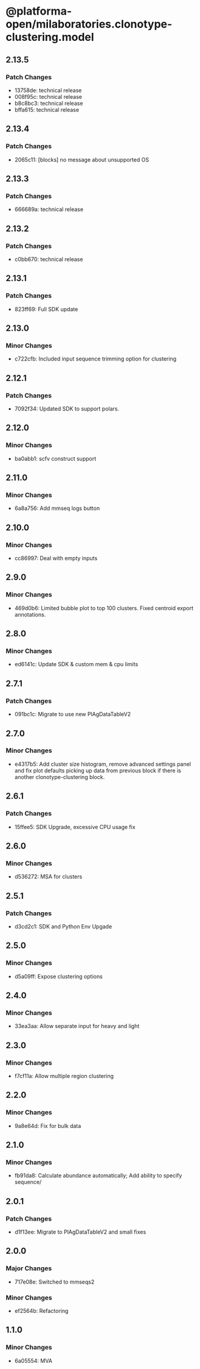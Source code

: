 # @platforma-open/milaboratories.clonotype-clustering.model

## 2.13.5

### Patch Changes

- 13758de: technical release
- 008f95c: technical release
- b8c8bc3: technical release
- bffa615: technical release

## 2.13.4

### Patch Changes

- 2065c11: [blocks] no message about unsupported OS

## 2.13.3

### Patch Changes

- 666689a: technical release

## 2.13.2

### Patch Changes

- c0bb670: technical release

## 2.13.1

### Patch Changes

- 823ff69: Full SDK update

## 2.13.0

### Minor Changes

- c722cfb: Included input sequence trimming option for clustering

## 2.12.1

### Patch Changes

- 7092f34: Updated SDK to support polars.

## 2.12.0

### Minor Changes

- ba0abb1: scfv construct support

## 2.11.0

### Minor Changes

- 6a8a756: Add mmseq logs button

## 2.10.0

### Minor Changes

- cc86997: Deal with empty inputs

## 2.9.0

### Minor Changes

- 469d0b6: Limited bubble plot to top 100 clusters. Fixed centroid export annotations.

## 2.8.0

### Minor Changes

- ed6141c: Update SDK & custom mem & cpu limits

## 2.7.1

### Patch Changes

- 091bc1c: Migrate to use new PlAgDataTableV2

## 2.7.0

### Minor Changes

- e4317b5: Add cluster size histogram, remove advanced settings panel and fix plot defaults picking up data from previous block if there is another clonotype-clustering block.

## 2.6.1

### Patch Changes

- 15ffee5: SDK Upgrade, excessive CPU usage fix

## 2.6.0

### Minor Changes

- d536272: MSA for clusters

## 2.5.1

### Patch Changes

- d3cd2c1: SDK and Python Env Upgade

## 2.5.0

### Minor Changes

- d5a09ff: Expose clustering options

## 2.4.0

### Minor Changes

- 33ea3aa: Allow separate input for heavy and light

## 2.3.0

### Minor Changes

- f7cf11a: Allow multiple region clustering

## 2.2.0

### Minor Changes

- 9a8e64d: Fix for bulk data

## 2.1.0

### Minor Changes

- fb91da8: Calculate abundance automatically; Add ability to specify sequence/

## 2.0.1

### Patch Changes

- d1f13ee: Migrate to PlAgDataTableV2 and small fixes

## 2.0.0

### Major Changes

- 717e08e: Switched to mmseqs2

### Minor Changes

- ef2564b: Refactoring

## 1.1.0

### Minor Changes

- 6a05554: MVA
